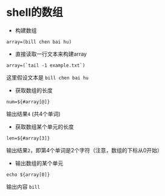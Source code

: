 # shell的数组

* 构建数组

```
array=(bill chen bai hu)
```

* 直接读取一行文本来构建array

```
array=(`tail -1 example.txt`)
```

这里假设文本是 `bill chen bai hu`

* 获取数组的长度

```
num=${#array[@]}
```

输出结果`4` (共4个单词)

* 获取数组某个单元的长度

```
len=${#array[3]}
```

输出结果`2`，即第4个单词是2个字符（注意，数组的下标从0开始）

* 输出数组的某个单元

```
echo ${array[0]}
```

输出内容 `bill`